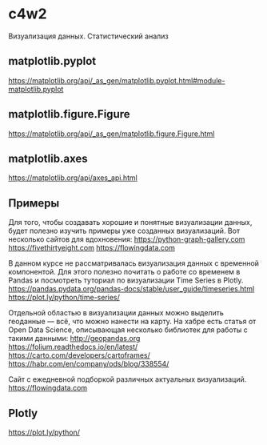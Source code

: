 # c4w2
Визуализация данных. Статистический анализ

matplotlib.pyplot
-----------------
https://matplotlib.org/api/_as_gen/matplotlib.pyplot.html#module-matplotlib.pyplot

matplotlib.figure.Figure
------------------------
https://matplotlib.org/api/_as_gen/matplotlib.figure.Figure.html

matplotlib.axes
---------------
https://matplotlib.org/api/axes_api.html

Примеры
-------
Для того, чтобы создавать хорошие и понятные визуализации данных, будет полезно изучить примеры уже созданных визуализаций. Вот несколько сайтов для вдохновения:
https://python-graph-gallery.com
https://fivethirtyeight.com
https://flowingdata.com

В данном курсе не рассматривалась визуализация данных с временной компонентой. Для этого полезно почитать о работе со временем в Pandas и посмотреть туториал по визуализации Time Series в Plotly.
https://pandas.pydata.org/pandas-docs/stable/user_guide/timeseries.html
https://plot.ly/python/time-series/

Отдельной областью в визуализации данных можно выделить геоданные — всё, что можно нанести на карту. На хабре есть статья от Open Data Science, описывающая несколько библиотек для работы с такими данными:
http://geopandas.org
https://folium.readthedocs.io/en/latest/
https://carto.com/developers/cartoframes/
https://habr.com/en/company/ods/blog/338554/

Сайт с ежедневной подборкой различных актуальных визуализаций.
https://flowingdata.com

Plotly
------
https://plot.ly/python/